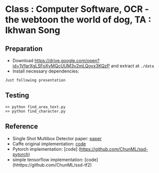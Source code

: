 # Class : Computer Software, OCR - the webtoon the world of dog, TA : Ikhwan Song

## Preparation
- Download https://drive.google.com/open?id=1VfarXgLSFoXyMQcUUM3v2mLQovx3KQzP and extract at `./data`
- Install necessary dependencies:
```
Just following presentation
```

## Testing
```
>> python find_area_text.py
>> python find_character.py
```


## Reference
- Single Shot Multibox Detector paper: [paper](https://arxiv.org/abs/1512.02325)
- Caffe original implementation: [code](https://github.com/weiliu89/caffe/tree/ssd)
- Pytorch implementation: [code] (https://github.com/ChunML/ssd-pytorch)
- simple tensorflow implementation: [code] (hhttps://github.com/ChunML/ssd-tf2)
